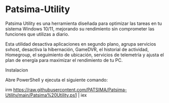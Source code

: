 # Patsima-Utility
Patsima Utility es una herramienta diseñada para optimizar las tareas en tu sistema Windows 10/11, mejorando su rendimiento sin comprometer las funciones que utilizas a diario.

Esta utilidad desactiva aplicaciones en segundo plano, agrupa servicios svhost, desactiva la hibernación, GameDVR, el historial de actividad, Homegroup, el seguimiento de ubicación, servicios de telemetría y ajusta el plan de energía para maximizar el rendimiento de tu PC.

Instalacion

Abre PowerShell y ejecuta el siguiente comando:

irm https://raw.githubusercontent.com/PATSIMA/Patsima-Utility/main/Patsima%20Utility.ps1 | iex
